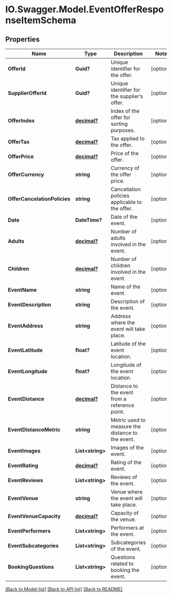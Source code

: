 # IO.Swagger.Model.EventOfferResponseItemSchema
## Properties

Name | Type | Description | Notes
------------ | ------------- | ------------- | -------------
**OfferId** | **Guid?** | Unique identifier for the offer. | [optional] 
**SupplierOfferId** | **Guid?** | Unique identifier for the supplier’s offer. | [optional] 
**OfferIndex** | [**decimal?**](BigDecimal.md) | Index of the offer for sorting purposes. | [optional] 
**OfferTax** | [**decimal?**](BigDecimal.md) | Tax applied to the offer. | [optional] 
**OfferPrice** | [**decimal?**](BigDecimal.md) | Price of the offer. | [optional] 
**OfferCurrency** | **string** | Currency of the offer price. | [optional] 
**OfferCancelationPolicies** | **string** | Cancellation policies applicable to the offer. | [optional] 
**Date** | **DateTime?** | Date of the event. | [optional] 
**Adults** | [**decimal?**](BigDecimal.md) | Number of adults involved in the event. | [optional] 
**Children** | [**decimal?**](BigDecimal.md) | Number of children involved in the event. | [optional] 
**EventName** | **string** | Name of the event. | [optional] 
**EventDescription** | **string** | Description of the event. | [optional] 
**EventAddress** | **string** | Address where the event will take place. | [optional] 
**EventLatitude** | **float?** | Latitude of the event location. | [optional] 
**EventLongitude** | **float?** | Longitude of the event location. | [optional] 
**EventDistance** | [**decimal?**](BigDecimal.md) | Distance to the event from a reference point. | [optional] 
**EventDistanceMetric** | **string** | Metric used to measure the distance to the event. | [optional] 
**EventImages** | **List&lt;string&gt;** | Images of the event. | [optional] 
**EventRating** | [**decimal?**](BigDecimal.md) | Rating of the event. | [optional] 
**EventReviews** | **List&lt;string&gt;** | Reviews of the event. | [optional] 
**EventVenue** | **string** | Venue where the event will take place. | [optional] 
**EventVenueCapacity** | [**decimal?**](BigDecimal.md) | Capacity of the venue. | [optional] 
**EventPerformers** | **List&lt;string&gt;** | Performers at the event. | [optional] 
**EventSubcategories** | **List&lt;string&gt;** | Subcategories of the event. | [optional] 
**BookingQuestions** | **List&lt;string&gt;** | Questions related to booking the event. | [optional] 

[[Back to Model list]](../README.md#documentation-for-models) [[Back to API list]](../README.md#documentation-for-api-endpoints) [[Back to README]](../README.md)

